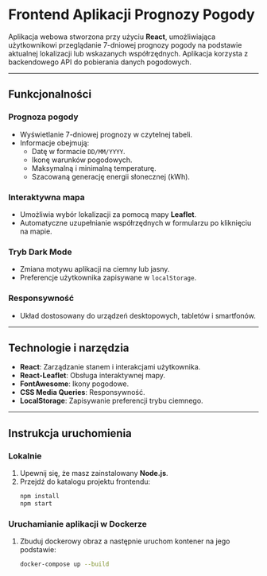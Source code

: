 # Frontend Aplikacji Prognozy Pogody

Aplikacja webowa stworzona przy użyciu **React**, umożliwiająca użytkownikowi przeglądanie 7-dniowej prognozy pogody na podstawie aktualnej lokalizacji lub wskazanych współrzędnych. Aplikacja korzysta z backendowego API do pobierania danych pogodowych.

---

## Funkcjonalności

### Prognoza pogody
- Wyświetlanie 7-dniowej prognozy w czytelnej tabeli.
- Informacje obejmują:
  - Datę w formacie `DD/MM/YYYY`.
  - Ikonę warunków pogodowych.
  - Maksymalną i minimalną temperaturę.
  - Szacowaną generację energii słonecznej (kWh).

### Interaktywna mapa
- Umożliwia wybór lokalizacji za pomocą mapy **Leaflet**.
- Automatyczne uzupełnianie współrzędnych w formularzu po kliknięciu na mapie.

### Tryb Dark Mode
- Zmiana motywu aplikacji na ciemny lub jasny.
- Preferencje użytkownika zapisywane w `localStorage`.

### Responsywność
- Układ dostosowany do urządzeń desktopowych, tabletów i smartfonów.
  
---

## Technologie i narzędzia

- **React**: Zarządzanie stanem i interakcjami użytkownika.
- **React-Leaflet**: Obsługa interaktywnej mapy.
- **FontAwesome**: Ikony pogodowe.
- **CSS Media Queries**: Responsywność.
- **LocalStorage**: Zapisywanie preferencji trybu ciemnego.
---

## Instrukcja uruchomienia

### Lokalnie
1. Upewnij się, że masz zainstalowany **Node.js**.
2. Przejdź do katalogu projektu frontendu:
   ```bash
   npm install
   npm start

### Uruchamianie aplikacji w Dockerze
1. Zbuduj dockerowy obraz a następnie uruchom kontener na jego podstawie:
   ```bash
   docker-compose up --build

